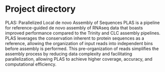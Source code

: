 # Project directory
PLAS: Parallelized Local de novo Assembly of Sequences
PLAS is a pipeline for reference-guided de novo assembly of RNAseq data that boasts improved performance compared to the Trinity and CLC assembly pipelines.
PLAS leverages the conservation inherent to protein sequences as a reference, allowing the organization of input reads into independent bins before assembly is performed.
This pre-organization of reads simplifies the assembly process by reducing data complexity and facilitating parallelization, allowing PLAS to achieve higher coverage, accuracy, and computational efficiency.

